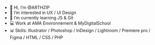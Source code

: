 - 👋 Hi, I’m @ARTHZIP
- 👀 I’m interested in UX / UI Design
- 🌱 I’m currently learning JS & Git
- 💻 Work at AMA Environnement & MyDigitalSchool
- 📊 Skills: Illustrator / Photoshop / InDesign / Lightroom / Premiere pro / Figma / HTML / CSS / PHP
